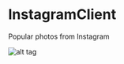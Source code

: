 # InstagramClient

Popular photos from Instagram

![alt tag](https://cloud.githubusercontent.com/assets/502926/6366873/d4b700dc-bc80-11e4-9a03-4a47f1ff241a.gif)
